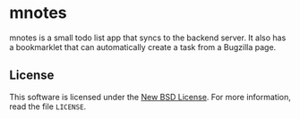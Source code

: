 # mnotes
mnotes is a small todo list app that syncs to the backend server. It also has
a bookmarklet that can automatically create a task from a Bugzilla page.

 ## License

This software is licensed under the [New BSD License][BSD]. For more
information, read the file ``LICENSE``.

[BSD]: http://creativecommons.org/licenses/BSD/

